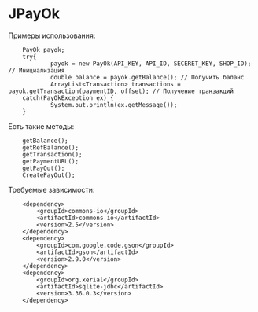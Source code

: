 # JPayOk

Примеры использования:
        
        PayOk payok;
        try{
                payok = new PayOk(API_KEY, API_ID, SECERET_KEY, SHOP_ID); // Инициализация
                double balance = payok.getBalance(); // Получить баланс
                ArrayList<Transaction> transactions = payok.getTransaction(paymentID, offset); // Получение транзакций
        catch(PayOkException ex) {
                System.out.println(ex.getMessage());
        }
        
Есть такие методы:
        
        getBalance();
        getRefBalance();
        getTransaction();
        getPaymentURL();
        getPayOut();
        CreatePayOut();
        


Требуемые зависимости:

        <dependency>
            <groupId>commons-io</groupId>
            <artifactId>commons-io</artifactId>
            <version>2.5</version>
        </dependency>
        <dependency>
            <groupId>com.google.code.gson</groupId>
            <artifactId>gson</artifactId>
            <version>2.9.0</version>
        </dependency>
        <dependency>
            <groupId>org.xerial</groupId>
            <artifactId>sqlite-jdbc</artifactId>
            <version>3.36.0.3</version>
        </dependency>

